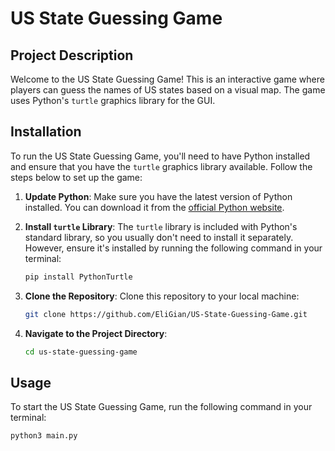 # US State Guessing Game

## Project Description

Welcome to the US State Guessing Game! This is an interactive game where players can guess the names of US states based on a visual map. The game uses Python's `turtle` graphics library for the GUI.

## Installation

To run the US State Guessing Game, you'll need to have Python installed and ensure that you have the `turtle` graphics library available. Follow the steps below to set up the game:

1. **Update Python**: Make sure you have the latest version of Python installed. You can download it from the [official Python website](https://www.python.org/downloads/).

2. **Install `turtle` Library**: The `turtle` library is included with Python's standard library, so you usually don't need to install it separately. However, ensure it's installed by running the following command in your terminal:

    ```bash
    pip install PythonTurtle
    ```

3. **Clone the Repository**: Clone this repository to your local machine:

    ```bash
    git clone https://github.com/EliGian/US-State-Guessing-Game.git
    ```

4. **Navigate to the Project Directory**:

    ```bash
    cd us-state-guessing-game
    ```

## Usage

To start the US State Guessing Game, run the following command in your terminal:

```bash
python3 main.py
